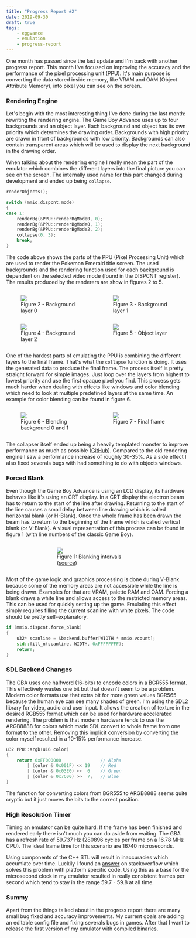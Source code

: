 ```yaml
---
title: "Progress Report #2"
date: 2019-09-30
draft: true
tags:
    - eggvance
    - emulation
    - progress-report
---
```

One month has passed since the last update and I'm back with another progress report. This month I've focused on improving the accuracy and the performance of the pixel processing unit (PPU). It's main purpose is converting the data stored inside memory, like VRAM and OAM (Object Attribute Memory), into pixel you can see on the screen.

### Rendering Engine

Let's begin with the most interesting thing I've done during the last month: rewriting the rendering engine. The Game Boy Advance uses up to four backgrounds and an object layer. Each background and object has its own priority which determines the drawing order. Backgrounds with high priority are drawn in front of backgrounds with low priority. Backgrounds can also contain transparent areas which will be used to display the next background in the drawing order.

When talking about the rendering engine I really mean the part of the emulator which combines the different layers into the final picture you can see on the screen. The internally used name for this part changed during development and ended up being `collapse`.

```cpp
renderObjects();

switch (mmio.dispcnt.mode)
{
case 1:
    renderBg(&PPU::renderBgMode0, 0);
    renderBg(&PPU::renderBgMode0, 1);
    renderBg(&PPU::renderBgMode2, 2);
    collapse(0, 3);
    break;
}
```

The code above shows the parts of the PPU (Pixel Processing Unit) which are used to render the Pokemon Emerald title screen. The used backgrounds and the rendering function used for each background is dependent on the selected video mode (found in the DISPCNT register). The results produced by the renderers are show in figures 2 to 5.

<div style="display: flex; justify-content: space-evenly">
    <figure style="width: 45%">
        <img src="/img/collapse_bg0.png">
        <figcaption>Figure 2 - Background layer 0</figcaption>
    </figure>
    <figure style="width: 45%">
        <img src="/img/collapse_bg1.png">
        <figcaption>Figure 3 - Background layer 1</figcaption>
    </figure>
</div>

<div style="display: flex; justify-content: space-evenly">
    <figure style="width: 45%">
        <img src="/img/collapse_bg2.png">
        <figcaption>Figure 4 - Background layer 2</figcaption>
    </figure>
    <figure style="width: 45%">
        <img src="/img/collapse_obj.png">
        <figcaption>Figure 5 - Object layer</figcaption>
    </figure>
</div>

One of the hardest parts of emulating the PPU is combining the different layers to the final frame. That's what the `collapse` function is doing. It uses the generated data to produce the final frame. The process itself is pretty straight forward for simple images. Just loop over the layers from highest to lowest priority and use the first opaque pixel you find. This process gets much harder when dealing with effects like windows and color blending which need to look at multiple predefined layers at the same time. An example for color blending can be found in figure 6.

<div style="display: flex; justify-content: space-evenly">
    <figure style="width: 45%">
        <img src="/img/collapse_blend.png">
        <figcaption>Figure 6 - Blending background 0 and 1</figcaption>
    </figure>
    <figure style="width: 45%">
        <img src="/img/pokemon_emerald.png">
        <figcaption>Figure 7 - Final frame</figcaption>
    </figure>
</div>

The collapser itself ended up being a heavily templated monster to improve performance as much as possible ([GitHub](https://github.com/jsmolka/eggvance/blob/d89f078a1ecf74c98837cc26b8f9ee2c6a1980f5/eggvance/src/ppu/collapse.inl)). Compared to the old rendering engine I saw a performance increase of roughly 30-35%. As a side effect I also fixed severals bugs with had something to do with objects windows.

### Forced Blank

Even though the Game Boy Advance is using an LCD display, its hardware behaves like it's using an CRT display. In a CRT display the electron beam has to return to the start of the line after drawing. Returning to the start of the line causes a small delay between line drawing which is called horizontal blank (or H-Blank). Once the whole frame has been drawn the beam has to return to the beginning of the frame which is called vertical blank (or V-Blank). A visual representation of this process can be found in figure 1 (with line numbers of the classic Game Boy).

<div style="display: flex; justify-content: space-evenly">
    <figure style="width: 45%">
        <img src="/img/blanking_intervals.png">
        <figcaption>Figure 1: Blanking intervals (<a href=http://imrannazar.com/GameBoy-Emulation-in-JavaScript:-GPU-Timings">source</a>)</figcaption>
    </figure>
</div>

Most of the game logic and graphics processing is done during V-Blank because some of the memory areas are not accessible while the line is being drawn. Examples for that are VRAM, palette RAM and OAM. Forcing a blank draws a white line and allows access to the restricted memory areas. This can be used for quickly setting up the game. Emulating this effect simply requires filling the current scanline with white pixels. The code should be pretty self-explanatory.

```cpp
if (mmio.dispcnt.force_blank)
{
    u32* scanline = &backend.buffer[WIDTH * mmio.vcount];
    std::fill_n(scanline, WIDTH, 0xFFFFFFFF);
    return;
}
```

### SDL Backend Changes

The GBA uses one halfword (16-bits) to encode colors in a BGR555 format. This effectively wastes one bit but that doesn't seem to be a problem. Modern color formats use that extra bit for more green values BGR565 because the human eye can see many shades of green. I'm using the SDL2 library for video, audio and user input. It allows the creation of texture in the desired RGB555 format which can be used for hardware accelerated rendering. The problem is that modern hardware tends to use the ARGB8888 for colors which made SDL convert to whole frame from one format to the other. Removing this implicit conversion by converting the color myself resulted in a 10-15% performance increase.

```cpp
u32 PPU::argb(u16 color)
{
    return 0xFF000000               // Alpha
        | (color & 0x001F) << 19    // Red
        | (color & 0x03E0) <<  6    // Green
        | (color & 0x7C00) >>  7;   // Blue
}
```

The function for converting colors from BGR555 to ARGB8888 seems quite cryptic but it just moves the bits to the correct position.

### High Resolution Timer
Timing an emulator can be quite hard. If the frame has been finished and rendered early there isn't much you can do aside from waiting. The GBA has a refresh rate of 59.737 Hz (280896 cycles per frame on a 16.78 MHz CPU). The ideal frame time for this scenario are 16740 microseconds. 

Using components of the C++ STL will result in inaccuracies which accumlate over time. Luckily I found an [answer](https://stackoverflow.com/a/41862592) on stackoverflow which solves this problem with platform specific code. Using this as a base for the microsecond clock in my emulator resulted in really consistent frames per second which tend to stay in the range 59.7 - 59.8 at all time.

### Summy

Apart from the things talked about in the progress report there are many small bug fixed and accuracy improvements. My current goals are adding an editable config file and fixing severals bugs in games. After that I want to release the first version of my emulator with compiled binaries.
